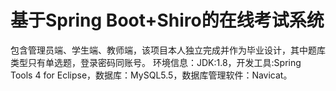 # 基于Spring Boot+Shiro的在线考试系统
包含管理员端、学生端、教师端，该项目本人独立完成并作为毕业设计，其中题库类型只有单选题，登录密码同账号。
环境信息：JDK:1.8，开发工具:Spring Tools 4 for Eclipse，数据库：MySQL5.5，数据库管理软件：Navicat。
